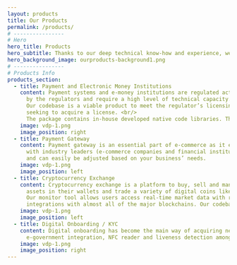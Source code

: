 ```yaml
---
layout: products
title: Our Products
permalink: /products/
# ----------------     
# Hero
hero_title: Products
hero_subtitle: Thanks to our deep technical know-how and experience, we have developed the following products which especially may be of help for time and cost effective matters.
hero_background_image: ourproducts-background1.png
# ---------------- 
# Products Info
products_section:
  - title: Payment and Electronic Money Institutions
    content: Payment systems and e-money institutions are regulated activities in Turkey (like many other jurisdictions). Such activities are subject to a great degree of scrutiny
      by the regulators and require a high level of technical capacity. <br/>
      Our codebase is a viable product to meet the regulator’s licensing criteria. We have a track record of offering our codebase to companies, banks, and financial institutions
      seeking to acquire a license. <br/>
      The package contains in-house developed native code libraries. The features are based on blockchain technology and capable of P2P money transfer.
    image: vdp-1.png
    image_position: right
  - title: Payment Gateway
    content: Payment gateway is an essential part of e-commerce as it enables a seamless online transaction experience to customers and businesses. We have a track record of working
      with industry leaders (e-commerce companies and financial institutions) regarding their payment features. Our codebase includes integrations with card networks and multiple banks
      and can easily be adjusted based on your business’ needs.
    image: vdp-1.png
    image_position: left
  - title: Cryptocurrency Exchange
    content: Cryptocurrency exchange is a platform to buy, sell and manage your cryptocurrency portfolio. Our platform offers individuals the ability to store their cryptocurrency
      assets in their wallets and trade a variety of digital coins like Bitcoin, Etherium etc. on a highly secured platform. <br/>
      Our monitor tool allows users access real-time market data with real time order-books and trading charts amongst other features. Our platform also offers fiat gateway and has
      integrations with almost all of the major blockchains. Our codebase also features a backoffice where administrative actions and monitoring can be managed with ease.
    image: vdp-1.png
    image_position: left  
  - title: Digital Onboarding / KYC
    content: Digital onboarding has become the main way of acquiring new customers for many businesses as the pandemic increased the shift to digitization. Our codebase features
      e-government integration, NFC reader and liveness detection amongst other capabilities. With our codebase, businesses are able to acquire their customers fully remotely.
    image: vdp-1.png
    image_position: right
---
```

